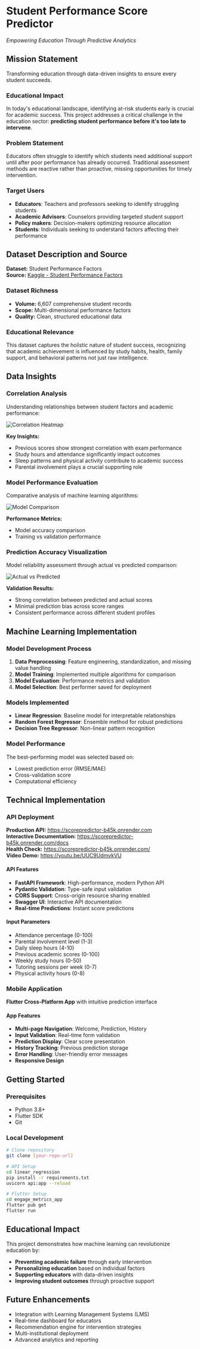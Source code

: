 # Student Performance Score Predictor
*Empowering Education Through Predictive Analytics*

## Mission Statement
Transforming education through data-driven insights to ensure every student succeeds.

### Educational Impact
In today's educational landscape, identifying at-risk students early is crucial for academic success. This project addresses a critical challenge in the education sector: **predicting student performance before it's too late to intervene**.

### Problem Statement
Educators often struggle to identify which students need additional support until after poor performance has already occurred. Traditional assessment methods are reactive rather than proactive, missing opportunities for timely intervention.

### Target Users
- **Educators**: Teachers and professors seeking to identify struggling students
- **Academic Advisors**: Counselors providing targeted student support
- **Policy makers**: Decision-makers optimizing resource allocation
- **Students**: Individuals seeking to understand factors affecting their performance

## Dataset Description and Source
**Dataset:** Student Performance Factors  
**Source:** [Kaggle - Student Performance Factors](https://www.kaggle.com/datasets/lainguyn123/student-performance-factors)

### Dataset Richness
- **Volume:** 6,607 comprehensive student records
- **Scope:** Multi-dimensional performance factors
- **Quality:** Clean, structured educational data

### Educational Relevance
This dataset captures the holistic nature of student success, recognizing that academic achievement is influenced by study habits, health, family support, and behavioral patterns not just raw intelligence.

## Data Insights

### Correlation Analysis
Understanding relationships between student factors and academic performance:

![Correlation Heatmap](linear_regression/heatmap.png.png)

**Key Insights:**
- Previous scores show strongest correlation with exam performance
- Study hours and attendance significantly impact outcomes
- Sleep patterns and physical activity contribute to academic success
- Parental involvement plays a crucial supporting role

### Model Performance Evaluation
Comparative analysis of machine learning algorithms:

![Model Comparison](linear_regression/models.png.png)

**Performance Metrics:**
- Model accuracy comparison
- Training vs validation performance

### Prediction Accuracy Visualization
Model reliability assessment through actual vs predicted comparison:

![Actual vs Predicted](linear_regression/actual_predictedvalues.png.png)

**Validation Results:**
- Strong correlation between predicted and actual scores
- Minimal prediction bias across score ranges
- Consistent performance across different student profiles

## Machine Learning Implementation

### Model Development Process
1. **Data Preprocessing**: Feature engineering, standardization, and missing value handling
2. **Model Training**: Implemented multiple algorithms for comparison
3. **Model Evaluation**: Performance metrics and validation
4. **Model Selection**: Best performer saved for deployment

### Models Implemented
- **Linear Regression**: Baseline model for interpretable relationships
- **Random Forest Regressor**: Ensemble method for robust predictions
- **Decision Tree Regressor**: Non-linear pattern recognition

### Model Performance
The best-performing model was selected based on:
- Lowest prediction error (RMSE/MAE)
- Cross-validation score
- Computational efficiency

## Technical Implementation

### API Deployment
**Production API:** https://scorepredictor-b45k.onrender.com  
**Interactive Documentation:** https://scorepredictor-b45k.onrender.com/docs  
**Health Check:** https://scorepredictor-b45k.onrender.com/  
**Video Demo:** https://youtu.be/UUC9UdmvkVU

#### API Features
- **FastAPI Framework**: High-performance, modern Python API
- **Pydantic Validation**: Type-safe input validation
- **CORS Support**: Cross-origin resource sharing enabled
- **Swagger UI**: Interactive API documentation
- **Real-time Predictions**: Instant score predictions

#### Input Parameters
- Attendance percentage (0-100)
- Parental involvement level (1-3)
- Daily sleep hours (4-10)
- Previous academic scores (0-100)
- Weekly study hours (0-50)
- Tutoring sessions per week (0-7)
- Physical activity hours (0-8)

### Mobile Application
**Flutter Cross-Platform App** with intuitive prediction interface

#### App Features
- **Multi-page Navigation**: Welcome, Prediction, History
- **Input Validation**: Real-time form validation
- **Prediction Display**: Clear score presentation
- **History Tracking**: Previous prediction storage
- **Error Handling**: User-friendly error messages
- **Responsive Design**

## Getting Started

### Prerequisites
- Python 3.8+
- Flutter SDK
- Git

### Local Development
```bash
# Clone repository
git clone [your-repo-url]

# API Setup
cd linear_regression
pip install -r requirements.txt
uvicorn api:app --reload

# Flutter Setup
cd engage_metrics_app
flutter pub get
flutter run
```

## Educational Impact
This project demonstrates how machine learning can revolutionize education by:
- **Preventing academic failure** through early intervention
- **Personalizing education** based on individual factors
- **Supporting educators** with data-driven insights
- **Improving student outcomes** through proactive support

## Future Enhancements
- Integration with Learning Management Systems (LMS)
- Real-time dashboard for educators
- Recommendation engine for intervention strategies
- Multi-institutional deployment
- Advanced analytics and reporting